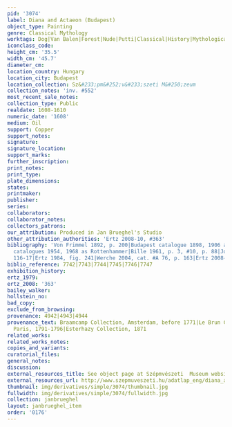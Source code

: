 ```yaml
---
pid: '3074'
label: Diana and Actaeon (Budapest)
object_type: Painting
genre: Classical Mythology
worktags: Dog|Van Balen|Forest|Nude|Putti|Classical|History|Mythological|Shells
iconclass_code:
height_cm: '35.5'
width_cm: '45.7'
diameter_cm:
location_country: Hungary
location_city: Budapest
location_collection: Sz&#233;pm&#252;v&#233;szeti M&#250;zeum
collection_notes: 'inv. #552'
most_recent_sale_notes:
collection_type: Public
realdate: 1608-1610
numeric_date: '1608'
medium: Oil
support: Copper
support_notes:
signature:
signature_location:
support_marks:
further_inscription:
print_notes:
print_type:
plate_dimensions:
states:
printmaker:
publisher:
series:
collaborators:
collaborator_notes:
collectors_patrons:
our_attribution: Produced in Jan Brueghel's Studio
other_attribution_authorities: 'Ertz 2008-10, #363'
bibliography: 'Von Frimmel 1892, p. 200|Budapest catalogue 1898, 1906 as Jan Bruegel|Budapest
  catalogues 1954, 1968 as Rottenhammer|Bille 1961, p. 3, #10, p. 88|Jost 1963, pp.
  116-17|Ertz 1984, fig. 241|Werche 2004, cat. #A 76, p. 163|Ertz 2008-10, cat. #363'
biblio_reference: 7742|7743|7744|7745|7746|7747
exhibition_history:
ertz_1979:
ertz_2008: '363'
bailey_walker:
hollstein_no:
bad_copy:
exclude_from_browsing:
provenance: 4942|4943|4944
provenance_text: Braamcamp Collection, Amsterdam, before 1771|Le Brun Collection,
  Paris, 1791-1796|Esterhazy Collection, 1871
related_works:
related_works_notes:
copies_and_variants:
curatorial_files:
general_notes:
discussion:
external_resources_title: See object page at Szépmvészeti  Museum website
external_resources_url: http://www.szepmuveszeti.hu/adatlap_eng/diana_and_actaeon_ovid_metam_9107
thumbnail: img/derivatives/simple/3074/thumbnail.jpg
fullwidth: img/derivatives/simple/3074/fullwidth.jpg
collection: janbrueghel
layout: janbrueghel_item
order: '0176'
---
```

